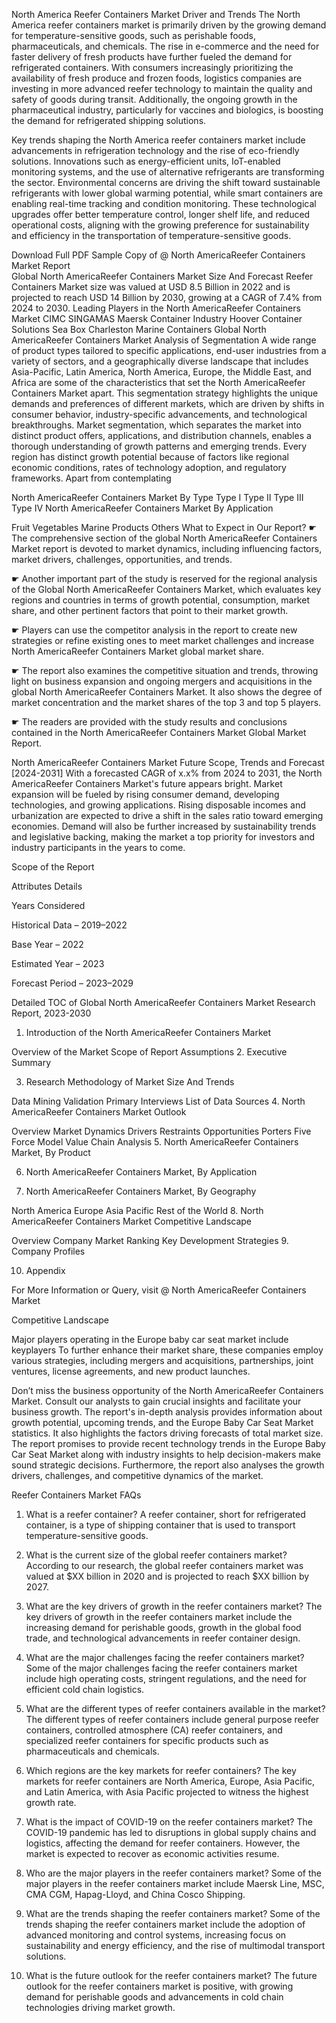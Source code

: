 North America Reefer Containers Market Driver and Trends
The North America reefer containers market is primarily driven by the growing demand for temperature-sensitive goods, such as perishable foods, pharmaceuticals, and chemicals. The rise in e-commerce and the need for faster delivery of fresh products have further fueled the demand for refrigerated containers. With consumers increasingly prioritizing the availability of fresh produce and frozen foods, logistics companies are investing in more advanced reefer technology to maintain the quality and safety of goods during transit. Additionally, the ongoing growth in the pharmaceutical industry, particularly for vaccines and biologics, is boosting the demand for refrigerated shipping solutions.

Key trends shaping the North America reefer containers market include advancements in refrigeration technology and the rise of eco-friendly solutions. Innovations such as energy-efficient units, IoT-enabled monitoring systems, and the use of alternative refrigerants are transforming the sector. Environmental concerns are driving the shift toward sustainable refrigerants with lower global warming potential, while smart containers are enabling real-time tracking and condition monitoring. These technological upgrades offer better temperature control, longer shelf life, and reduced operational costs, aligning with the growing preference for sustainability and efficiency in the transportation of temperature-sensitive goods.

Download Full PDF Sample Copy of @ North AmericaReefer Containers Market Report  
Global North AmericaReefer Containers Market Size And Forecast
Reefer Containers Market size was valued at USD 8.5 Billion in 2022 and is projected to reach USD 14 Billion by 2030, growing at a CAGR of 7.4% from 2024 to 2030.
Leading Players in the North AmericaReefer Containers Market
CIMC
SINGAMAS
Maersk Container Industry
Hoover Container Solutions
Sea Box
Charleston Marine Containers
Global North AmericaReefer Containers Market Analysis of Segmentation
A wide range of product types tailored to specific applications, end-user industries from a variety of sectors, and a geographically diverse landscape that includes Asia-Pacific, Latin America, North America, Europe, the Middle East, and Africa are some of the characteristics that set the North AmericaReefer Containers Market apart. This segmentation strategy highlights the unique demands and preferences of different markets, which are driven by shifts in consumer behavior, industry-specific advancements, and technological breakthroughs. Market segmentation, which separates the market into distinct product offers, applications, and distribution channels, enables a thorough understanding of growth patterns and emerging trends. Every region has distinct growth potential because of factors like regional economic conditions, rates of technology adoption, and regulatory frameworks. Apart from contemplating

North AmericaReefer Containers Market By Type
Type I
Type II
Type III
Type IV
North AmericaReefer Containers Market By Application

Fruit
Vegetables
Marine Products
Others
What to Expect in Our Report?
☛ The comprehensive section of the global North AmericaReefer Containers Market report is devoted to market dynamics, including influencing factors, market drivers, challenges, opportunities, and trends.

☛ Another important part of the study is reserved for the regional analysis of the Global North AmericaReefer Containers Market, which evaluates key regions and countries in terms of growth potential, consumption, market share, and other pertinent factors that point to their market growth.

☛ Players can use the competitor analysis in the report to create new strategies or refine existing ones to meet market challenges and increase North AmericaReefer Containers Market global market share.

☛ The report also examines the competitive situation and trends, throwing light on business expansion and ongoing mergers and acquisitions in the global North AmericaReefer Containers Market. It also shows the degree of market concentration and the market shares of the top 3 and top 5 players.

☛ The readers are provided with the study results and conclusions contained in the North AmericaReefer Containers Market Global Market Report.

North AmericaReefer Containers Market Future Scope, Trends and Forecast [2024-2031]
With a forecasted CAGR of x.x% from 2024 to 2031, the North AmericaReefer Containers Market's future appears bright. Market expansion will be fueled by rising consumer demand, developing technologies, and growing applications. Rising disposable incomes and urbanization are expected to drive a shift in the sales ratio toward emerging economies. Demand will also be further increased by sustainability trends and legislative backing, making the market a top priority for investors and industry participants in the years to come.

Scope of the Report

Attributes Details

Years Considered

Historical Data – 2019–2022

Base Year – 2022

Estimated Year – 2023

Forecast Period – 2023–2029

Detailed TOC of Global North AmericaReefer Containers Market Research Report, 2023-2030
1. Introduction of the North AmericaReefer Containers Market

Overview of the Market
Scope of Report
Assumptions
2. Executive Summary

3. Research Methodology of Market Size And Trends

Data Mining
Validation
Primary Interviews
List of Data Sources
4. North AmericaReefer Containers Market Outlook

Overview
Market Dynamics
Drivers
Restraints
Opportunities
Porters Five Force Model
Value Chain Analysis
5. North AmericaReefer Containers Market, By Product

6. North AmericaReefer Containers Market, By Application

7. North AmericaReefer Containers Market, By Geography

North America
Europe
Asia Pacific
Rest of the World
8. North AmericaReefer Containers Market Competitive Landscape

Overview
Company Market Ranking
Key Development Strategies
9. Company Profiles

10. Appendix

For More Information or Query, visit @ North AmericaReefer Containers Market

Competitive Landscape

Major players operating in the Europe baby car seat market include keyplayers To further enhance their market share, these companies employ various strategies, including mergers and acquisitions, partnerships, joint ventures, license agreements, and new product launches.

Don’t miss the business opportunity of the North AmericaReefer Containers Market. Consult our analysts to gain crucial insights and facilitate your business growth.
The report's in-depth analysis provides information about growth potential, upcoming trends, and the Europe Baby Car Seat Market statistics. It also highlights the factors driving forecasts of total market size. The report promises to provide recent technology trends in the Europe Baby Car Seat Market along with industry insights to help decision-makers make sound strategic decisions. Furthermore, the report also analyses the growth drivers, challenges, and competitive dynamics of the market.

Reefer Containers Market FAQs
1. What is a reefer container?
A reefer container, short for refrigerated container, is a type of shipping container that is used to transport temperature-sensitive goods.

2. What is the current size of the global reefer containers market?
According to our research, the global reefer containers market was valued at $XX billion in 2020 and is projected to reach $XX billion by 2027.

3. What are the key drivers of growth in the reefer containers market?
The key drivers of growth in the reefer containers market include the increasing demand for perishable goods, growth in the global food trade, and technological advancements in reefer container design.

4. What are the major challenges facing the reefer containers market?
Some of the major challenges facing the reefer containers market include high operating costs, stringent regulations, and the need for efficient cold chain logistics.

5. What are the different types of reefer containers available in the market?
The different types of reefer containers include general purpose reefer containers, controlled atmosphere (CA) reefer containers, and specialized reefer containers for specific products such as pharmaceuticals and chemicals.

6. Which regions are the key markets for reefer containers?
The key markets for reefer containers are North America, Europe, Asia Pacific, and Latin America, with Asia Pacific projected to witness the highest growth rate.

7. What is the impact of COVID-19 on the reefer containers market?
The COVID-19 pandemic has led to disruptions in global supply chains and logistics, affecting the demand for reefer containers. However, the market is expected to recover as economic activities resume.

8. Who are the major players in the reefer containers market?
Some of the major players in the reefer containers market include Maersk Line, MSC, CMA CGM, Hapag-Lloyd, and China Cosco Shipping.

9. What are the trends shaping the reefer containers market?
Some of the trends shaping the reefer containers market include the adoption of advanced monitoring and control systems, increasing focus on sustainability and energy efficiency, and the rise of multimodal transport solutions.

10. What is the future outlook for the reefer containers market?
The future outlook for the reefer containers market is positive, with growing demand for perishable goods and advancements in cold chain technologies driving market growth.
